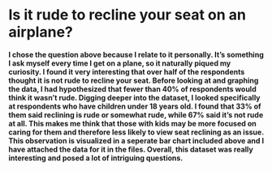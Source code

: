 # Is it rude to recline your seat on an airplane?
**I chose the question above because I relate to it personally. It’s something I ask myself every time I get on a plane, so it naturally piqued my curiosity. I found it very interesting that over half of the respondents thought it is not rude to recline your seat. Before looking at and graphing the data, I had hypothesized that fewer than 40% of respondents would think it wasn’t rude. Digging deeper into the dataset, I looked specifically at respondents who have children under 18 years old. I found that 33% of them said reclining is rude or somewhat rude, while 67% said it’s not rude at all. This makes me think that those with kids may be more focused on caring for them and therefore less likely to view seat reclining as an issue. This observation is visualized in a seperate bar chart included above and I have attached the data for it in the files. Overall, this dataset was really interesting and posed a lot of intriguing questions.**
